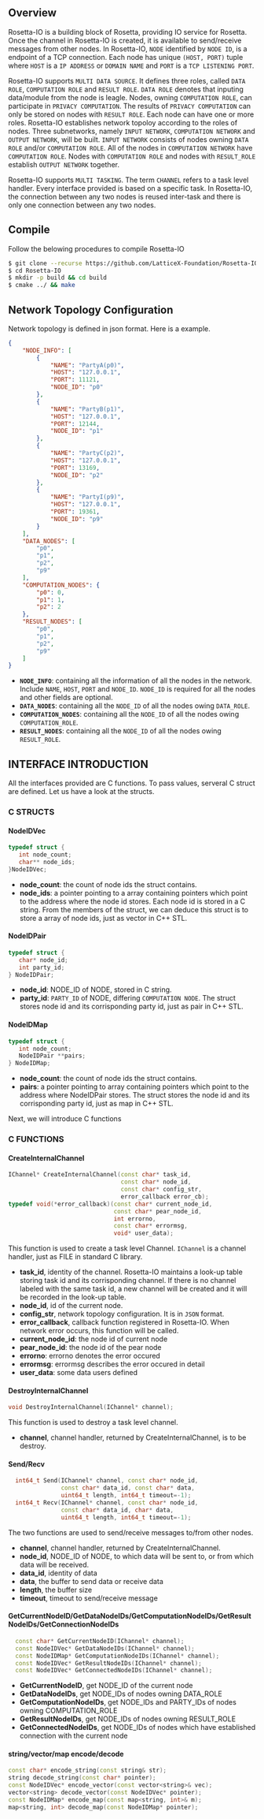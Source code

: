 ## Overview
  Rosetta-IO is a building block of Rosetta, providing IO service for Rosetta. Once the channel in Rosetta-IO  is created, it is available to send/receive messages from other nodes. In Rosetta-IO, `NODE` identified by `NODE ID`, is a endpoint of a TCP connection. Each node has unique `(HOST, PORT)` tuple where `HOST` is a `IP ADDRESS` or `DOMAIN NAME` and `PORT` is a `TCP LISTENING PORT`.
  
  Rosetta-IO supports `MULTI DATA SOURCE`. It defines three roles, called `DATA ROLE`, `COMPUTATION ROLE` and `RESULT ROLE`. `DATA ROLE` denotes that inputing data/module from the node is leagle. Nodes, owning `COMPUTATION ROLE`, can participate in `PRIVACY COMPUTATION`. The results of `PRIVACY COMPUTATION` can only be stored on nodes with `RESULT ROLE`. Each node can have one or more roles. Rosetta-IO establishes network topoloy according to the roles of nodes. Three subnetworks, namely `INPUT NETWORK`, `COMPUTATION NETWORK` and `OUTPUT NETWORK`, will be built. `INPUT NETWORK` consists of nodes owning `DATA ROLE` and/or `COMPUTATION ROLE`. All of the nodes in `COMPUTATION NETWORK` have `COMPUTATION ROLE`. Nodes with `COMPUTATION ROLE` and nodes with `RESULT_ROLE` establish `OUTPUT NETWORK` together.

  Rosetta-IO supports `MULTI TASKING`. The term `CHANNEL` refers to a task level handler. Every interface provided is based on a specific task. In Rosetta-IO, the connection between any two nodes is reused inter-task and there is only one connection between any two nodes.


## Compile
  Follow the belowing procedures to compile Rosetta-IO
```bash
$ git clone --recurse https://github.com/LatticeX-Foundation/Rosetta-IO.git
$ cd Rosetta-IO
$ mkdir -p build && cd build
$ cmake ../ && make 
```


## Network Topology Configuration
  Network topology is defined in json format. Here is a example.
```json
{
    "NODE_INFO": [
        {
            "NAME": "PartyA(p0)",
            "HOST": "127.0.0.1",
            "PORT": 11121,
            "NODE_ID": "p0"
        },
        {
            "NAME": "PartyB(p1)",
            "HOST": "127.0.0.1",
            "PORT": 12144,
            "NODE_ID": "p1"
        },
        {
            "NAME": "PartyC(p2)",
            "HOST": "127.0.0.1",
            "PORT": 13169,
            "NODE_ID": "p2"
        },
        {
            "NAME": "PartyI(p9)",
            "HOST": "127.0.0.1",
            "PORT": 19361,
            "NODE_ID": "p9"
        }
    ],
    "DATA_NODES": [
        "p0",
        "p1",
        "p2",
        "p9"
    ],
    "COMPUTATION_NODES": {
        "p0": 0,
        "p1": 1,
        "p2": 2
    },
    "RESULT_NODES": [
        "p0",
        "p1",
        "p2",
        "p9"
    ]
}
```
- **`NODE_INFO`**: containing all the information of all the nodes in the network. Include `NAME`, `HOST`, `PORT` and `NODE_ID`. `NODE_ID` is required for all the nodes and other fields are optional.
- **`DATA_NODES`**: containing all the `NODE_ID` of all the nodes owing `DATA_ROLE`.
- **`COMPUTATION_NODES`**: containing all the `NODE_ID` of all the nodes owing `COMPUTATION_ROLE`.
- **`RESULT_NODES`**: containing all the `NODE_ID` of all the nodes owing `RESULT_ROLE`.


## INTERFACE INTRODUCTION
  All the interfaces provided are C functions. To pass values, serveral C struct are defined. Let us have a look at the structs.

### C STRUCTS

#### NodeIDVec
```cpp
typedef struct {
   int node_count;
   char** node_ids;
}NodeIDVec;
```
- **node\_count**: the count of node ids the struct contains.
- **node\_ids**: a pointer pointing to a array containing pointers which point to the address where the node id stores. Each node id is stored in a C string.
From the members of the struct, we can deduce this struct is to store a array of node ids, just as vector in C++ STL.

#### NodeIDPair
```cpp
typedef struct {
   char* node_id;
   int party_id;
} NodeIDPair;
``` 
- **node\_id**: NODE\_ID of NODE, stored in C string.
- **party\_id**: `PARTY_ID` of NODE, differing `COMPUTATION NODE`.
The struct stores node id and its corrisponding party id, just as pair in C++ STL.

#### NodeIDMap
```cpp
typedef struct {
   int node_count;
   NodeIDPair **pairs;
} NodeIDMap;
```
- **node\_count**: the count of node ids the struct contains.
- **pairs**: a pointer pointing to array containing pointers which point to the address where NodeIDPair stores.
The struct stores the node id and its corrisponding party id, just as map in C++ STL.


Next, we will introduce C functions
### C FUNCTIONS
#### CreateInternalChannel
```cpp
IChannel* CreateInternalChannel(const char* task_id, 
                                const char* node_id, 
                                const char* config_str, 
                                error_callback error_cb);
typedef void(*error_callback)(const char* current_node_id, 
                              const char* pear_node_id, 
                              int errorno, 
                              const char* errormsg, 
                              void* user_data);
```
This function is used to create a task level Channel. `IChannel` is a channel handler, just as FILE in standard C library.
- **task_id**, identity of the channel. Rosetta-IO maintains a look-up table storing task id and its corrisponding channel. If there is no channel labeled with the same task id, a new channel will be created and it will be recorded in the look-up table.
- **node_id**, id of the current node.
- **config\_str**, network topology configuration. It is in `JSON` format.
- **error_callback**, callback function registered in Rosetta-IO. When network error occurs, this function will be called.  
- **current\_node\_id**: the node id of current node
- **pear\_node\_id**: the node id of the pear node
- **errorno**: errorno denotes the error occured
- **errormsg**: errormsg describes the error occured in detail
- **user\_data**: some data users defined

#### DestroyInternalChannel
```cpp
void DestroyInternalChannel(IChannel* channel);
```
This function is used to destroy a task level channel.
- **channel**, channel handler, returned by CreateInternalChannel, is to be destroy.

#### Send/Recv
```cpp
  int64_t Send(IChannel* channel, const char* node_id, 
               const char* data_id, const char* data, 
               uint64_t length, int64_t timeout=-1);
  int64_t Recv(IChannel* channel, const char* node_id, 
               const char* data_id, char* data, 
               uint64_t length, int64_t timeout=-1);
```
The two functions are used to send/receive messages to/from other nodes.
- **channel**, channel handler, returned by CreateInternalChannel.
- **node_id**, NODE\_ID of NODE, to which data will be sent to, or from which data will be received.
- **data_id**, identity of data
- **data**, the buffer to send data or receive data
- **length**, the buffer size
- **timeout**, timeout to send/receive message

#### GetCurrentNodeID/GetDataNodeIDs/GetComputationNodeIDs/GetResultNodeIDs/GetConnectionNodeIDs
```cpp
  const char* GetCurrentNodeID(IChannel* channel);
  const NodeIDVec* GetDataNodeIDs(IChannel* channel);
  const NodeIDMap* GetComputationNodeIDs(IChannel* channel);
  const NodeIDVec* GetResultNodeIDs(IChannel* channel);
  const NodeIDVec* GetConnectedNodeIDs(IChannel* channel);
```
- **GetCurrentNodeID**, get NODE\_ID of the current node
- **GetDataNodeIDs**, get NODE\_IDs of nodes owning DATA\_ROLE
- **GetComputationNodeIDs**, get NODE\_IDs and PARTY\_IDs of nodes owning COMPUTATION\_ROLE
- **GetResultNodeIDs**, get NODE\_IDs of nodes owning RESULT\_ROLE
- **GetConnectedNodeIDs**, get NODE\_IDs of nodes which have established connection with the current node

#### string/vector/map encode/decode
```cpp
const char* encode_string(const string& str);
string decode_string(const char* pointer);
const NodeIDVec* encode_vector(const vector<string>& vec);
vector<string> decode_vector(const NodeIDVec* pointer);
const NodeIDMap* encode_map(const map<string, int>& m);
map<string, int> decode_map(const NodeIDMap* pointer);
```
